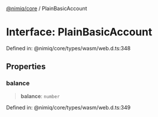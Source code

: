 [@nimiq/core](../globals.md) / PlainBasicAccount

# Interface: PlainBasicAccount

Defined in: @nimiq/core/types/wasm/web.d.ts:348

## Properties

### balance

> **balance**: `number`

Defined in: @nimiq/core/types/wasm/web.d.ts:349

